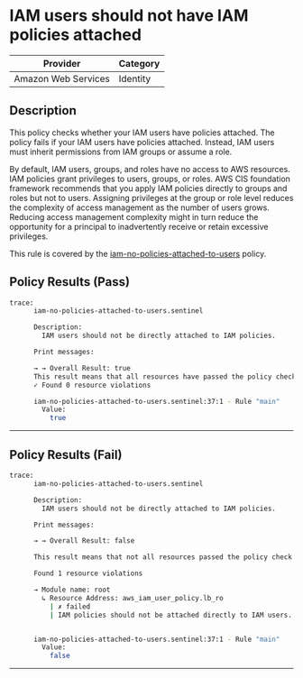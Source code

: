 # IAM users should not have IAM policies attached

| Provider            | Category     |
|---------------------|--------------|
| Amazon Web Services | Identity     |

## Description

This policy checks whether your IAM users have policies attached. The policy fails if your IAM users have policies attached. Instead, IAM users must inherit permissions from IAM groups or assume a role.

By default, IAM users, groups, and roles have no access to AWS resources. IAM policies grant privileges to users, groups, or roles. AWS CIS foundation framework recommends that you apply IAM policies directly to groups and roles but not to users. Assigning privileges at the group or role level reduces the complexity of access management as the number of users grows. Reducing access management complexity might in turn reduce the opportunity for a principal to inadvertently receive or retain excessive privileges.

This rule is covered by the [iam-no-policies-attached-to-users](https://github.com/hashicorp/policy-library-NIST-Policy-Set-for-AWS-Terraform/blob/main/policies/iam/iam-no-policies-attached-to-users.sentinel) policy.

## Policy Results (Pass)
```bash
trace:
      iam-no-policies-attached-to-users.sentinel

      Description:
        IAM users should not be directly attached to IAM policies.

      Print messages:

      → → Overall Result: true
      This result means that all resources have passed the policy check for the policy iam-no-policies-attached-to-users.
      ✓ Found 0 resource violations

      iam-no-policies-attached-to-users.sentinel:37:1 - Rule "main"
        Value:
          true
```

---

## Policy Results (Fail)
```bash
trace:
      iam-no-policies-attached-to-users.sentinel

      Description:
        IAM users should not be directly attached to IAM policies.

      Print messages:

      → → Overall Result: false

      This result means that not all resources passed the policy check and the protected behavior is not allowed  for the policy iam-no-policies-attached-to-users.

      Found 1 resource violations

      → Module name: root
        ↳ Resource Address: aws_iam_user_policy.lb_ro
          | ✗ failed
          | IAM policies should not be attached directly to IAM users. Refer to https://docs.aws.amazon.com/securityhub/latest/userguide/iam-controls.html#iam-2 for more details.


      iam-no-policies-attached-to-users.sentinel:37:1 - Rule "main"
        Value:
          false
```

---